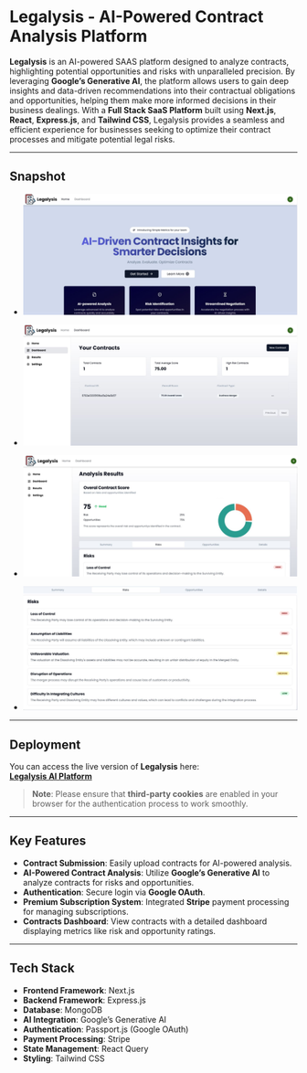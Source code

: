 # Legalysis - AI-Powered Contract Analysis Platform

**Legalysis** is an AI-powered SAAS platform designed to  analyze contracts, highlighting potential opportunities and risks with unparalleled precision. By leveraging **Google’s Generative AI**, the platform allows users to gain deep insights and data-driven recommendations into their contractual obligations and opportunities, helping them make more informed decisions in their business dealings. With a **Full Stack SaaS Platform** built using **Next.js**, **React**, **Express.js**, and **Tailwind CSS**, Legalysis provides a seamless and efficient experience for businesses seeking to optimize their contract processes and mitigate potential legal risks.

---
## Snapshot


- ![Home Page](Home-page.png)
  
- ![Dashboard](Dashboard.png)
  
- ![Report Page](Report-page.png)
  
- ![Risks](Risks.png)

---

## Deployment

You can access the live version of **Legalysis** here:  
[**Legalysis AI Platform**](https://legalysis-ai.onrender.com)

> **Note**: Please ensure that **third-party cookies** are enabled in your browser for the authentication process to work smoothly.

---

## Key Features

- **Contract Submission**: Easily upload contracts for AI-powered analysis.
- **AI-Powered Contract Analysis**: Utilize **Google’s Generative AI** to analyze contracts for risks and opportunities.
- **Authentication**: Secure login via **Google OAuth**.
- **Premium Subscription System**: Integrated **Stripe** payment processing for managing subscriptions.
- **Contracts Dashboard**: View contracts with a detailed dashboard displaying metrics like risk and opportunity ratings.

---

## Tech Stack

- **Frontend Framework**: Next.js
- **Backend Framework**: Express.js
- **Database**: MongoDB
- **AI Integration**: Google’s Generative AI
- **Authentication**: Passport.js (Google OAuth)
- **Payment Processing**: Stripe
- **State Management**: React Query
- **Styling**: Tailwind CSS

